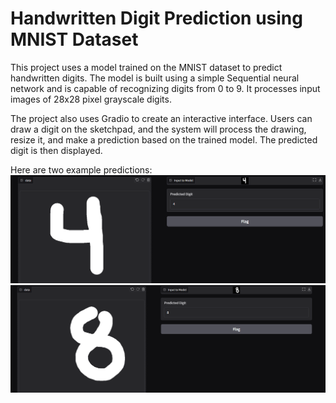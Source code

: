 # Handwritten Digit Prediction using MNIST Dataset

This project uses a model trained on the MNIST dataset to predict handwritten digits. The model is built using a simple Sequential neural network and is capable of recognizing digits from 0 to 9. It processes input images of 28x28 pixel grayscale digits.

The project also uses Gradio to create an interactive interface. Users can draw a digit on the sketchpad, and the system will process the drawing, resize it, and make a prediction based on the trained model. The predicted digit is then displayed.

Here are two example predictions:
![Prediction 1](sample_predictions/prediction_4.png)
![Prediction 2](sample_predictions/prediction_8.png)
